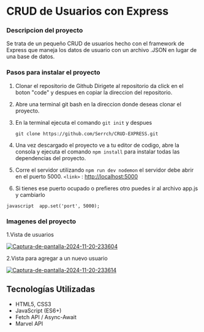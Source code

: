 # CRUD de Usuarios con Express

### Descripcion del proyecto 
Se trata de un pequeño CRUD de usuarios hecho con el framework de Express que maneja los datos de usuario con un archivo .JSON en lugar de una base de datos.

### Pasos para instalar el proyecto
1. Clonar el repositorio de Github
	Dirigete al repositorio da click en el boton "code" y despues en copiar la direccion del repositorio.
	
2. Abre una terminal git bash en la direccion donde deseas clonar el proyecto.

3. En la terminal ejecuta el comando  `git init` y despues 

	`git clone https://github.com/Serrch/CRUD-EXPRESS.git`
4. Una vez descargado el proyecto ve a tu editor de codigo, abre la consola y ejecuta  el comando `npm install` para instalar todas las dependencias del proyecto.

5. Corre el servidor utilizando `npm run dev nodemon` el servidor debe abrir en el puerto 5000.
`<link>` : <http://localhost:5000>
6. Si tienes ese puerto ocupado o prefieres otro puedes ir al archivo app.js y cambiarlo

```javascript  app.set('port', 5000); ```

### Imagenes del proyecto

1.Vista de usuarios

<a href="https://postimg.cc/vDqGVJTw" target="_blank"><img src="https://i.postimg.cc/fTZy6Zhy/Captura-de-pantalla-2024-11-20-233604.png" alt="Captura-de-pantalla-2024-11-20-233604"/></a>

2.Vista para agregar a un nuevo usuario

<a href="https://postimg.cc/xNCYZRsZ" target="_blank"><img src="https://i.postimg.cc/6qV3ybCB/Captura-de-pantalla-2024-11-20-233614.png" alt="Captura-de-pantalla-2024-11-20-233614"/></a>



## Tecnologías Utilizadas
- HTML5, CSS3
- JavaScript (ES6+)
- Fetch API / Async-Await
- Marvel API
